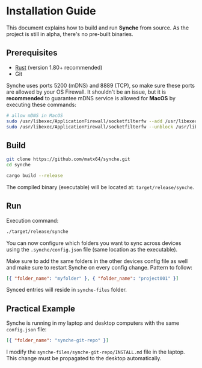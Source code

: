 # Installation Guide

This document explains how to build and run **Synche** from source. As the project is still in alpha, there's no pre-built binaries.

## Prerequisites

- [Rust](https://www.rust-lang.org/tools/install) (version 1.80+ recommended)
- Git

Synche uses ports 5200 (mDNS) and 8889 (TCP), so make sure these ports are allowed by your OS Firewall. It shouldn't be an issue, but it is **recommended** to guarantee mDNS service is allowed for **MacOS** by executing these commands:

```sh
# allow mDNS in MacOS
sudo /usr/libexec/ApplicationFirewall/socketfilterfw --add /usr/libexec/mdnsd
sudo /usr/libexec/ApplicationFirewall/socketfilterfw --unblock /usr/libexec/mdnsd
```

## Build

```sh
git clone https://github.com/matx64/synche.git
cd synche

cargo build --release
```

The compiled binary (executable) will be located at: `target/release/synche`.

## Run

Execution command:

```sh
./target/release/synche
```

You can now configure which folders you want to sync across devices using the `.synche/config.json` file (same location as the executable).

Make sure to add the same folders in the other devices config file as well and make sure to restart Synche on every config change. Pattern to follow:

```json
[{ "folder_name": "myfolder" }, { "folder_name": "project001" }]
```

Synced entries will reside in `synche-files` folder.

## Practical Example

Synche is running in my laptop and desktop computers with the same `config.json` file:

```json
[{ "folder_name": "synche-git-repo" }]
```

I modify the `synche-files/synche-git-repo/INSTALL.md` file in the laptop. This change must be propagated to the desktop automatically.
